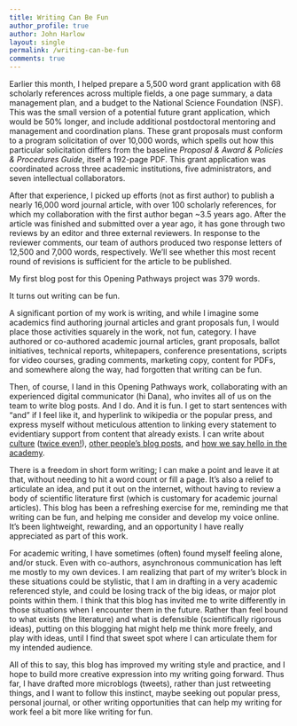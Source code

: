 ```yaml
---
title: Writing Can Be Fun
author_profile: true
author: John Harlow
layout: single
permalink: /writing-can-be-fun
comments: true
---
```

Earlier this month, I helped prepare a 5,500 word grant application with 68 scholarly references across multiple fields, a one page summary, a data management plan, and a budget to the National Science Foundation (NSF). This was the small version of a potential future grant application, which would be 50% longer, and include additional postdoctoral mentoring and management and coordination plans. These grant proposals must conform to a program solicitation of over 10,000 words, which spells out how this particular solicitation differs from the baseline *Proposal & Award & Policies & Procedures Guide*, itself a 192-page PDF. This grant application was coordinated across three academic institutions, five administrators, and seven intellectual collaborators. 

After that experience, I picked up efforts (not as first author) to publish a nearly 16,000 word journal article, with over 100 scholarly references, for which my collaboration with the first author began ~3.5 years ago. After the article was finished and submitted over a year ago, it has gone through two reviews by an editor and three external reviewers. In response to the reviewer comments, our team of authors produced two response letters of 12,500 and 7,000 words, respectively. We’ll see whether this most recent round of revisions is sufficient for the article to be published. 

My first blog post for this Opening Pathways project was 379 words.

It turns out writing can be fun.

A significant portion of my work is writing, and while I imagine some academics find authoring journal articles and grant proposals fun, I would place those activities squarely in the work, not fun, category. I have authored or co-authored academic journal articles, grant proposals, ballot initiatives, technical reports, whitepapers, conference presentations, scripts for video courses, grading comments, marketing copy, content for PDFs, and somewhere along the way, had forgotten that writing can be fun.

Then, of course, I land in this Opening Pathways work, collaborating with an experienced digital communicator (hi Dana), who invites all of us on the team to write blog posts. And I do. And it is fun. I get to start sentences with “and” if I feel like it, and hyperlink to wikipedia or the popular press, and express myself without meticulous attention to linking every statement to evidentiary support from content that already exists. I can write about [culture](http://openingpathways.org/cultural-consciousness) ([twice even!](http://openingpathways.org/pre-existing-culture)), [other people’s blog posts](http://openingpathways.org/patient-engagement-in-research), and [how we say hello in the academy](http://openingpathways.org/subjectivity-objectivity). 

There is a freedom in short form writing; I can make a point and leave it at that, without needing to hit a word count or fill a page. It’s also a relief to articulate an idea, and put it out on the internet, without having to review a body of scientific literature first (which is customary for academic journal articles). This blog has been a refreshing exercise for me, reminding me that writing can be fun, and helping me consider and develop my voice online. It’s been lightweight, rewarding, and an opportunity I have really appreciated as part of this work.

For academic writing, I have sometimes (often) found myself feeling alone, and/or stuck. Even with co-authors, asynchronous communication has left me mostly to my own devices. I am realizing that part of my writer’s block in these situations could be stylistic, that I am in drafting in a very academic referenced style, and could be losing track of the big ideas, or major plot points within them. I think that this blog has invited me to write differently in those situations when I encounter them in the future. Rather than feel bound to what exists (the literature) and what is defensible (scientifically rigorous ideas), putting on this blogging hat might help me think more freely, and play with ideas, until I find that sweet spot where I can articulate them for my intended audience. 

All of this to say, this blog has improved my writing style and practice, and I hope to build more creative expression into my writing going forward. Thus far, I have drafted more microblogs (tweets), rather than just retweeting things, and I want to follow this instinct, maybe seeking out popular press, personal journal, or other writing opportunities that can help my writing for work feel a bit more like writing for fun. 
